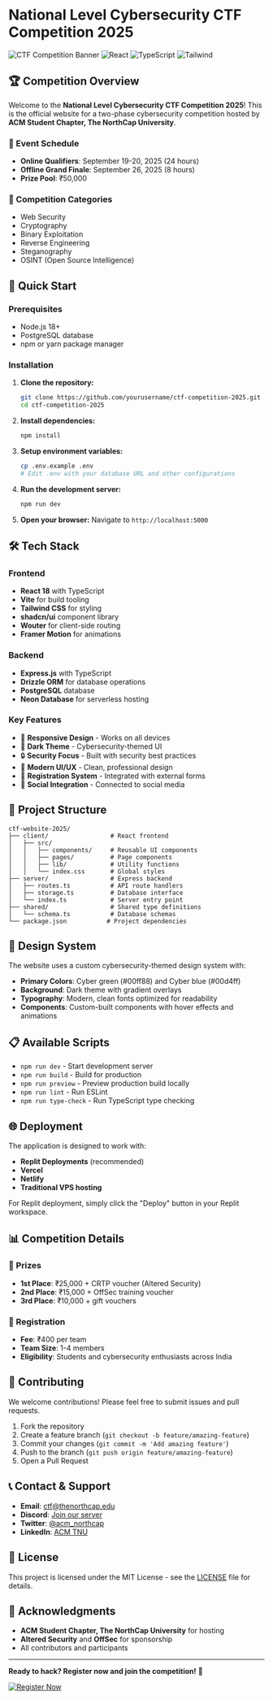 # National Level Cybersecurity CTF Competition 2025

![CTF Competition Banner](https://img.shields.io/badge/CTF-Competition%202025-00ff88?style=for-the-badge&logo=security&logoColor=white)
![React](https://img.shields.io/badge/React-18.x-61dafb?style=flat&logo=react)
![TypeScript](https://img.shields.io/badge/TypeScript-5.x-3178c6?style=flat&logo=typescript)
![Tailwind](https://img.shields.io/badge/Tailwind-CSS-38bdf8?style=flat&logo=tailwindcss)

## 🏆 Competition Overview

Welcome to the **National Level Cybersecurity CTF Competition 2025**! This is the official website for a two-phase cybersecurity competition hosted by **ACM Student Chapter, The NorthCap University**.

### 📅 Event Schedule
- **Online Qualifiers**: September 19-20, 2025 (24 hours)
- **Offline Grand Finale**: September 26, 2025 (8 hours)
- **Prize Pool**: ₹50,000

### 🎯 Competition Categories
- Web Security
- Cryptography  
- Binary Exploitation
- Reverse Engineering
- Steganography
- OSINT (Open Source Intelligence)

## 🚀 Quick Start

### Prerequisites
- Node.js 18+ 
- PostgreSQL database
- npm or yarn package manager

### Installation

1. **Clone the repository:**
   ```bash
   git clone https://github.com/yourusername/ctf-competition-2025.git
   cd ctf-competition-2025
   ```

2. **Install dependencies:**
   ```bash
   npm install
   ```

3. **Setup environment variables:**
   ```bash
   cp .env.example .env
   # Edit .env with your database URL and other configurations
   ```

4. **Run the development server:**
   ```bash
   npm run dev
   ```

5. **Open your browser:**
   Navigate to `http://localhost:5000`

## 🛠️ Tech Stack

### Frontend
- **React 18** with TypeScript
- **Vite** for build tooling
- **Tailwind CSS** for styling
- **shadcn/ui** component library
- **Wouter** for client-side routing
- **Framer Motion** for animations

### Backend
- **Express.js** with TypeScript
- **Drizzle ORM** for database operations
- **PostgreSQL** database
- **Neon Database** for serverless hosting

### Key Features
- 📱 **Responsive Design** - Works on all devices
- 🌙 **Dark Theme** - Cybersecurity-themed UI
- 🔒 **Security Focus** - Built with security best practices
- 🎨 **Modern UI/UX** - Clean, professional design
- 📧 **Registration System** - Integrated with external forms
- 🔗 **Social Integration** - Connected to social media

## 📁 Project Structure

```
ctf-website-2025/
├── client/                 # React frontend
│   ├── src/
│   │   ├── components/     # Reusable UI components
│   │   ├── pages/          # Page components  
│   │   ├── lib/            # Utility functions
│   │   └── index.css       # Global styles
├── server/                 # Express backend
│   ├── routes.ts           # API route handlers
│   ├── storage.ts          # Database interface
│   └── index.ts            # Server entry point
├── shared/                 # Shared type definitions
│   └── schema.ts           # Database schemas
└── package.json           # Project dependencies
```

## 🎨 Design System

The website uses a custom cybersecurity-themed design system with:

- **Primary Colors**: Cyber green (#00ff88) and Cyber blue (#00d4ff)  
- **Background**: Dark theme with gradient overlays
- **Typography**: Modern, clean fonts optimized for readability
- **Components**: Custom-built components with hover effects and animations

## 📋 Available Scripts

- `npm run dev` - Start development server
- `npm run build` - Build for production
- `npm run preview` - Preview production build locally
- `npm run lint` - Run ESLint
- `npm run type-check` - Run TypeScript type checking

## 🌐 Deployment

The application is designed to work with:

- **Replit Deployments** (recommended)
- **Vercel** 
- **Netlify**
- **Traditional VPS hosting**

For Replit deployment, simply click the "Deploy" button in your Replit workspace.

## 📊 Competition Details

### 🏅 Prizes
- **1st Place**: ₹25,000 + CRTP voucher (Altered Security)
- **2nd Place**: ₹15,000 + OffSec training voucher  
- **3rd Place**: ₹10,000 + gift vouchers

### 📝 Registration
- **Fee**: ₹400 per team
- **Team Size**: 1-4 members
- **Eligibility**: Students and cybersecurity enthusiasts across India

## 🤝 Contributing

We welcome contributions! Please feel free to submit issues and pull requests.

1. Fork the repository
2. Create a feature branch (`git checkout -b feature/amazing-feature`)
3. Commit your changes (`git commit -m 'Add amazing feature'`)
4. Push to the branch (`git push origin feature/amazing-feature`)
5. Open a Pull Request

## 📞 Contact & Support

- **Email**: ctf@thenorthcap.edu
- **Discord**: [Join our server](https://discord.gg/ctf-competition)
- **Twitter**: [@acm_northcap](https://twitter.com/acm_northcap)
- **LinkedIn**: [ACM TNU](https://linkedin.com/company/acm-tnu)

## 📜 License

This project is licensed under the MIT License - see the [LICENSE](LICENSE) file for details.

## 🙏 Acknowledgments

- **ACM Student Chapter, The NorthCap University** for hosting
- **Altered Security** and **OffSec** for sponsorship
- All contributors and participants

---

**Ready to hack? Register now and join the competition!** 🚀

[![Register Now](https://img.shields.io/badge/Register%20Now-Click%20Here-00ff88?style=for-the-badge)](https://forms.google.com/register-ctf)